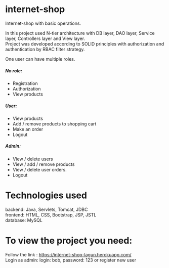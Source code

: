# internet-shop
Internet-shop with basic operations. 

In this project used N-tier architecture with DB layer, DAO layer, Service layer, Controllers layer and View layer.<br>
Project was developed according to SOLID principles with authorization and authentication by RBAC filter strategy.

One user can have multiple roles.<br>
##### No role:<br>
  - Registration
  - Authorization
  - View products
##### User:<br>
  - View products
  - Add / remove products to shopping cart
  - Make an order
  - Logout
##### Admin:<br>
  - View / delete users
  - View / add / remove products
  - View / delete user orders.
  - Logout

# Technologies used<br>
backend: Java, Servlets, Tomcat, JDBC<br>
frontend: HTML, CSS, Bootstrap, JSP, JSTL<br>
database: MySQL<br>

# To view the project you need:<br>
Follow the link : https://internet-shop-lagun.herokuapp.com/ <br>
Login as admin: login: bob, password: 123 or register new user
